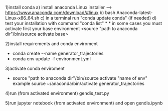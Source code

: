 1)install conda
    a) install anaconda Linux installer --> https://www.anaconda.com/download/#linux
    b) bash Anaconda-latest-Linux-x86_64.sh
    c) in a terminal run "conda update conda" (if needed)
    d) test your installation with command "conda list" *
        * in some cases you must activate first your base environment <source "path to anaconda dir"/bin/source activate base>

2)install requirements and conda enviroment
- conda create --name generator_trajectories
- conda env update -f environment.yml

3)activate conda enviroment
- source "path to anaconda dir"/bin/source activate "name of env" example source ~/anaconda/bin/activate generator_trajectories

4)run (from activated environment) gendis_test.py

5)run jupyter notebook (from activated environment) and open gendis.ipynb


